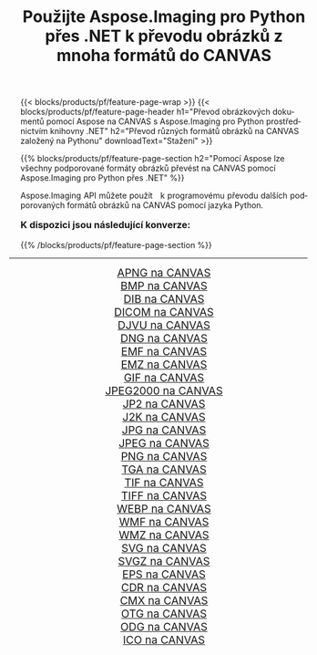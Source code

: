﻿---
title: Použijte Aspose.Imaging pro Python přes .NET k převodu obrázků z mnoha formátů do CANVAS 
weight: 3920
url: /cs/python-net/conversion/to/canvas/ 
lang: cs
langdirlevel: 2
locales: zh-hans,ja,it,ru,de,es,fr,nl,id,lt,pl,pt,vi,tr,ko,zh-hant,ar,hi,th,sv,cs,uk,he
description: Aspose.Imaging pro Python přes knihovnu .NET můžete použít k převodu z různých formátů do CANVAS
---

{{< blocks/products/pf/feature-page-wrap >}}
{{< blocks/products/pf/feature-page-header h1="Převod obrázkových dokumentů pomocí Aspose na CANVAS s Aspose.Imaging pro Python prostřednictvím knihovny .NET" h2="Převod různých formátů obrázků na CANVAS založený na Pythonu" downloadText="Stažení" >}}


{{% blocks/products/pf/feature-page-section  h2="Pomocí Aspose lze všechny podporované formáty obrázků převést na CANVAS pomocí Aspose.Imaging pro Python přes .NET" %}}
<p align=justify>Aspose.Imaging API můžete použít   k programovému převodu dalších podporovaných formátů obrázků na CANVAS pomocí jazyka Python.</p>
<h3 style="margin-top:16px;">
K dispozici jsou následující konverze:
</h3>
{{% /blocks/products/pf/feature-page-section %}}
<div class="container-fluid productfamilypage bg-gray">
    <div class="convertypes bg-gray agp-content section">
        <div class="container">
		<hr style="margin-left:-20px;"/>
		<div class="row other-converters" style="gap: 10px;font-size: 19px;text-align:center;">
		    <div class='col-md-3 other-converter remove-lp remove-rp'><a href="/imaging/cs/python-net/conversion/apng-to-canvas/" style="padding:15px;">APNG na CANVAS</a></div>
<div class='col-md-3 other-converter remove-lp remove-rp'><a href="/imaging/cs/python-net/conversion/bmp-to-canvas/" style="padding:15px;">BMP na CANVAS</a></div>
<div class='col-md-3 other-converter remove-lp remove-rp'><a href="/imaging/cs/python-net/conversion/dib-to-canvas/" style="padding:15px;">DIB na CANVAS</a></div>
<div class='col-md-3 other-converter remove-lp remove-rp'><a href="/imaging/cs/python-net/conversion/dicom-to-canvas/" style="padding:15px;">DICOM na CANVAS</a></div>
<div class='col-md-3 other-converter remove-lp remove-rp'><a href="/imaging/cs/python-net/conversion/djvu-to-canvas/" style="padding:15px;">DJVU na CANVAS</a></div>
<div class='col-md-3 other-converter remove-lp remove-rp'><a href="/imaging/cs/python-net/conversion/dng-to-canvas/" style="padding:15px;">DNG na CANVAS</a></div>
<div class='col-md-3 other-converter remove-lp remove-rp'><a href="/imaging/cs/python-net/conversion/emf-to-canvas/" style="padding:15px;">EMF na CANVAS</a></div>
<div class='col-md-3 other-converter remove-lp remove-rp'><a href="/imaging/cs/python-net/conversion/emz-to-canvas/" style="padding:15px;">EMZ na CANVAS</a></div>
<div class='col-md-3 other-converter remove-lp remove-rp'><a href="/imaging/cs/python-net/conversion/gif-to-canvas/" style="padding:15px;">GIF na CANVAS</a></div>
<div class='col-md-3 other-converter remove-lp remove-rp'><a href="/imaging/cs/python-net/conversion/jpeg2000-to-canvas/" style="padding:15px;">JPEG2000 na CANVAS</a></div>
<div class='col-md-3 other-converter remove-lp remove-rp'><a href="/imaging/cs/python-net/conversion/jp2-to-canvas/" style="padding:15px;">JP2 na CANVAS</a></div>
<div class='col-md-3 other-converter remove-lp remove-rp'><a href="/imaging/cs/python-net/conversion/j2k-to-canvas/" style="padding:15px;">J2K na CANVAS</a></div>
<div class='col-md-3 other-converter remove-lp remove-rp'><a href="/imaging/cs/python-net/conversion/jpg-to-canvas/" style="padding:15px;">JPG na CANVAS</a></div>
<div class='col-md-3 other-converter remove-lp remove-rp'><a href="/imaging/cs/python-net/conversion/jpeg-to-canvas/" style="padding:15px;">JPEG na CANVAS</a></div>
<div class='col-md-3 other-converter remove-lp remove-rp'><a href="/imaging/cs/python-net/conversion/png-to-canvas/" style="padding:15px;">PNG na CANVAS</a></div>
<div class='col-md-3 other-converter remove-lp remove-rp'><a href="/imaging/cs/python-net/conversion/tga-to-canvas/" style="padding:15px;">TGA na CANVAS</a></div>
<div class='col-md-3 other-converter remove-lp remove-rp'><a href="/imaging/cs/python-net/conversion/tif-to-canvas/" style="padding:15px;">TIF na CANVAS</a></div>
<div class='col-md-3 other-converter remove-lp remove-rp'><a href="/imaging/cs/python-net/conversion/tiff-to-canvas/" style="padding:15px;">TIFF na CANVAS</a></div>
<div class='col-md-3 other-converter remove-lp remove-rp'><a href="/imaging/cs/python-net/conversion/webp-to-canvas/" style="padding:15px;">WEBP na CANVAS</a></div>
<div class='col-md-3 other-converter remove-lp remove-rp'><a href="/imaging/cs/python-net/conversion/wmf-to-canvas/" style="padding:15px;">WMF na CANVAS</a></div>
<div class='col-md-3 other-converter remove-lp remove-rp'><a href="/imaging/cs/python-net/conversion/wmz-to-canvas/" style="padding:15px;">WMZ na CANVAS</a></div>
<div class='col-md-3 other-converter remove-lp remove-rp'><a href="/imaging/cs/python-net/conversion/svg-to-canvas/" style="padding:15px;">SVG na CANVAS</a></div>
<div class='col-md-3 other-converter remove-lp remove-rp'><a href="/imaging/cs/python-net/conversion/svgz-to-canvas/" style="padding:15px;">SVGZ na CANVAS</a></div>
<div class='col-md-3 other-converter remove-lp remove-rp'><a href="/imaging/cs/python-net/conversion/eps-to-canvas/" style="padding:15px;">EPS na CANVAS</a></div>
<div class='col-md-3 other-converter remove-lp remove-rp'><a href="/imaging/cs/python-net/conversion/cdr-to-canvas/" style="padding:15px;">CDR na CANVAS</a></div>
<div class='col-md-3 other-converter remove-lp remove-rp'><a href="/imaging/cs/python-net/conversion/cmx-to-canvas/" style="padding:15px;">CMX na CANVAS</a></div>
<div class='col-md-3 other-converter remove-lp remove-rp'><a href="/imaging/cs/python-net/conversion/otg-to-canvas/" style="padding:15px;">OTG na CANVAS</a></div>
<div class='col-md-3 other-converter remove-lp remove-rp'><a href="/imaging/cs/python-net/conversion/odg-to-canvas/" style="padding:15px;">ODG na CANVAS</a></div>
<div class='col-md-3 other-converter remove-lp remove-rp'><a href="/imaging/cs/python-net/conversion/ico-to-canvas/" style="padding:15px;">ICO na CANVAS</a></div>
                </div>
        </div>
    </div>
</div>
<br/>

